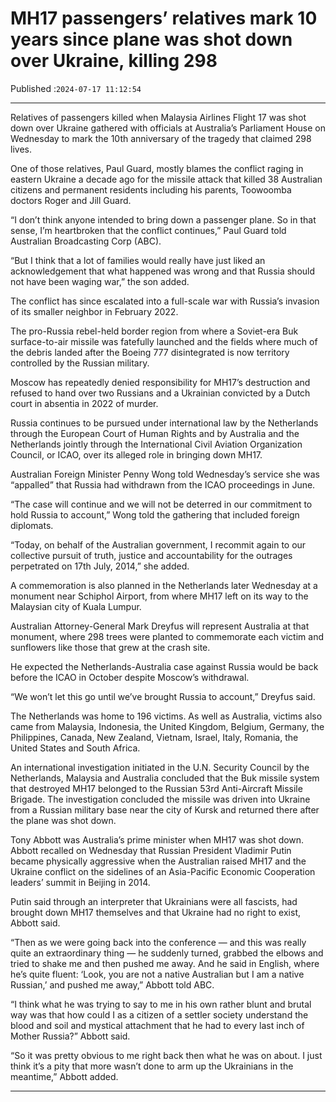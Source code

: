 # MH17 passengers’ relatives mark 10 years since plane was shot down over Ukraine, killing 298

Published :`2024-07-17 11:12:54`

---

Relatives of passengers killed when Malaysia Airlines Flight 17 was shot down over Ukraine gathered with officials at Australia’s Parliament House on Wednesday to mark the 10th anniversary of the tragedy that claimed 298 lives.

One of those relatives, Paul Guard, mostly blames the conflict raging in eastern Ukraine a decade ago for the missile attack that killed 38 Australian citizens and permanent residents including his parents, Toowoomba doctors Roger and Jill Guard.

“I don’t think anyone intended to bring down a passenger plane. So in that sense, I’m heartbroken that the conflict continues,” Paul Guard told Australian Broadcasting Corp (ABC).

“But I think that a lot of families would really have just liked an acknowledgement that what happened was wrong and that Russia should not have been waging war,” the son added.

The conflict has since escalated into a full-scale war with Russia’s invasion of its smaller neighbor in February 2022.

The pro-Russia rebel-held border region from where a Soviet-era Buk surface-to-air missile was fatefully launched and the fields where much of the debris landed after the Boeing 777 disintegrated is now territory controlled by the Russian military.

Moscow has repeatedly denied responsibility for MH17’s destruction and refused to hand over two Russians and a Ukrainian convicted by a Dutch court in absentia in 2022 of murder.

Russia continues to be pursued under international law by the Netherlands through the European Court of Human Rights and by Australia and the Netherlands jointly through the International Civil Aviation Organization Council, or ICAO, over its alleged role in bringing down MH17.

Australian Foreign Minister Penny Wong told Wednesday’s service she was “appalled” that Russia had withdrawn from the ICAO proceedings in June.

“The case will continue and we will not be deterred in our commitment to hold Russia to account,” Wong told the gathering that included foreign diplomats.

“Today, on behalf of the Australian government, I recommit again to our collective pursuit of truth, justice and accountability for the outrages perpetrated on 17th July, 2014,” she added.

A commemoration is also planned in the Netherlands later Wednesday at a monument near Schiphol Airport, from where MH17 left on its way to the Malaysian city of Kuala Lumpur.

Australian Attorney-General Mark Dreyfus will represent Australia at that monument, where 298 trees were planted to commemorate each victim and sunflowers like those that grew at the crash site.

He expected the Netherlands-Australia case against Russia would be back before the ICAO in October despite Moscow’s withdrawal.

“We won’t let this go until we’ve brought Russia to account,” Dreyfus said.

The Netherlands was home to 196 victims. As well as Australia, victims also came from Malaysia, Indonesia, the United Kingdom, Belgium, Germany, the Philippines, Canada, New Zealand, Vietnam, Israel, Italy, Romania, the United States and South Africa.

An international investigation initiated in the U.N. Security Council by the Netherlands, Malaysia and Australia concluded that the Buk missile system that destroyed MH17 belonged to the Russian 53rd Anti-Aircraft Missile Brigade. The investigation concluded the missile was driven into Ukraine from a Russian military base near the city of Kursk and returned there after the plane was shot down.

Tony Abbott was Australia’s prime minister when MH17 was shot down. Abbott recalled on Wednesday that Russian President Vladimir Putin became physically aggressive when the Australian raised MH17 and the Ukraine conflict on the sidelines of an Asia-Pacific Economic Cooperation leaders’ summit in Beijing in 2014.

Putin said through an interpreter that Ukrainians were all fascists, had brought down MH17 themselves and that Ukraine had no right to exist, Abbott said.

“Then as we were going back into the conference — and this was really quite an extraordinary thing — he suddenly turned, grabbed the elbows and tried to shake me and then pushed me away. And he said in English, where he’s quite fluent: ‘Look, you are not a native Australian but I am a native Russian,’ and pushed me away,” Abbott told ABC.

“I think what he was trying to say to me in his own rather blunt and brutal way was that how could I as a citizen of a settler society understand the blood and soil and mystical attachment that he had to every last inch of Mother Russia?” Abbott said.

“So it was pretty obvious to me right back then what he was on about. I just think it’s a pity that more wasn’t done to arm up the Ukrainians in the meantime,” Abbott added.

---

